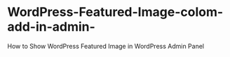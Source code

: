 # WordPress-Featured-Image-colom-add-in-admin-
How to Show WordPress Featured Image in WordPress Admin Panel
